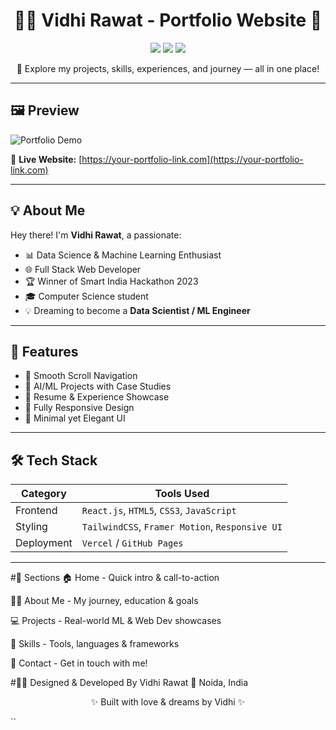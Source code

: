 <h1 align="center">👩‍💻 Vidhi Rawat - Portfolio Website 💫</h1>

<p align="center">
  <img src="https://img.shields.io/badge/Status-Live-green?style=for-the-badge" />
  <img src="https://img.shields.io/badge/Built%20With-React.js-blue?style=for-the-badge" />
  <img src="https://img.shields.io/badge/Deployed-Vercel-000?style=for-the-badge" />
</p>

<p align="center">
  🚀 Explore my projects, skills, experiences, and journey — all in one place!
</p>

---

## 🖼️ Preview

![Portfolio Demo](https://your-image-or-gif-url.com/demo.gif)

🔗 **Live Website:** [https://your-portfolio-link.com](https://your-portfolio-link.com)

---

## 💡 About Me

Hey there! I'm **Vidhi Rawat**, a passionate:

- 📊 Data Science & Machine Learning Enthusiast  
- 🌐 Full Stack Web Developer  
- 🏆 Winner of Smart India Hackathon 2023  
- 🎓 Computer Science student  
- 💡 Dreaming to become a **Data Scientist / ML Engineer**

---

## 🌟 Features

- 📌 Smooth Scroll Navigation
- 🧠 AI/ML Projects with Case Studies
- 💼 Resume & Experience Showcase
- 📱 Fully Responsive Design
- 🎨 Minimal yet Elegant UI

---

## 🛠️ Tech Stack

| Category     | Tools Used                                      |
|--------------|-------------------------------------------------|
| Frontend     | `React.js`, `HTML5`, `CSS3`, `JavaScript`       |
| Styling      | `TailwindCSS`, `Framer Motion`, `Responsive UI` |
| Deployment   | `Vercel` / `GitHub Pages`                        |

---
#📸 Sections
🏠 Home - Quick intro & call-to-action

👩‍🎓 About Me - My journey, education & goals

💻 Projects - Real-world ML & Web Dev showcases

🧠 Skills - Tools, languages & frameworks

📨 Contact - Get in touch with me!

#🧑‍🎨 Designed & Developed By
Vidhi Rawat
📍 Noida, India

<p align="center">✨ Built with love & dreams by Vidhi ✨</p> ``
